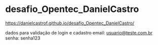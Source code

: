 # desafio_Opentec_DanielCastro

https://danielcastrof.github.io/desafio_Opentec_DanielCastro/

dados para validação de login e cadastro
email: usuario@teste.com.br
senha: senha123
